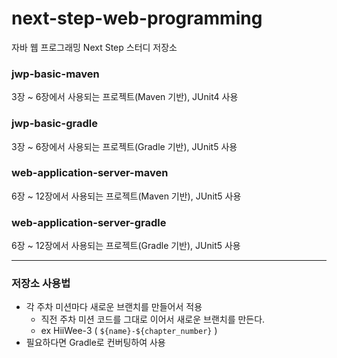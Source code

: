 # next-step-web-programming
자바 웹 프로그래밍 Next Step 스터디 저장소

### jwp-basic-maven
3장 ~ 6장에서 사용되는 프로젝트(Maven 기반), JUnit4 사용

### jwp-basic-gradle
3장 ~ 6장에서 사용되는 프로젝트(Gradle 기반), JUnit5 사용

### web-application-server-maven
6장 ~ 12장에서 사용되는 프로젝트(Maven 기반), JUnit5 사용

### web-application-server-gradle
6장 ~ 12장에서 사용되는 프로젝트(Gradle 기반), JUnit5 사용


---

### 저장소 사용법
- 각 주차 미션마다 새로운 브랜치를 만들어서 적용
  - 직전 주차 미션 코드를 그대로 이어서 새로운 브랜치를 만든다.
  - ex HiiWee-3 ( `${name}-${chapter_number}` )
- 필요하다면 Gradle로 컨버팅하여 사용
